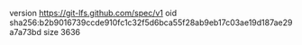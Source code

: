 version https://git-lfs.github.com/spec/v1
oid sha256:b2b9016739ccde910fc1c32f5d6bca55f28ab9eb17c03ae19d187ae29a7a73bd
size 3636
